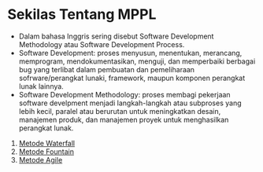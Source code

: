 # Sekilas Tentang MPPL

* Dalam bahasa Inggris sering disebut Software Development Methodology atau Software Development Process.
* Software Development: proses menyusun, menentukan, merancang, memprogram, mendokumentasikan, menguji, dan memperbaiki berbagai bug yang terlibat dalam pembuatan dan pemeliharaan sofrware/perangkat lunaki, framework, maupun komponen perangkat lunak lainnya.
* Software Development Methodology: proses membagi pekerjaan software develpment menjadi langkah-langkah atau subproses yang lebih kecil, paralel atau berurutan untuk meningkatkan desain, manajemen  produk, dan manajemen proyek untuk menghasilkan perangkat lunak.

1. [Metode Waterfall](01-metode-waterfall.md)
2. [Metode Fountain](02-metode-fountain.md)
3. [Metode Agile](03-metode-agile.md)